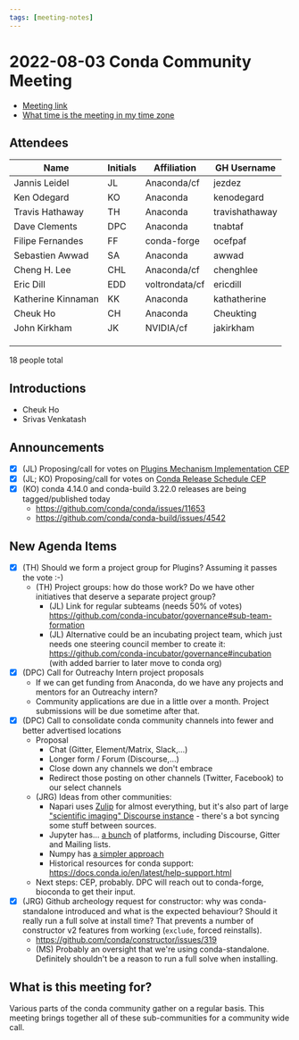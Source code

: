 ```yaml
---
tags: [meeting-notes]
---
```

# 2022-08-03 Conda Community Meeting

* [Meeting link](https://zoom.us/j/9138593505?pwd=SWh3dE1IK05LV01Qa0FJZ1ZpMzJLZz09)
* [What time is the meeting in my time zone](https://arewemeetingyet.com/UTC/2022-08-03/17:00/b/Conda%20community%20meeting)

## Attendees

| Name                     | Initials | Affiliation    | GH Username        |
| -------------------------| -------- | -------------- | ------------------ |
| Jannis Leidel            | JL       | Anaconda/cf    | jezdez             |
| Ken Odegard              | KO       | Anaconda       | kenodegard         |
| Travis Hathaway          | TH       | Anaconda       | travishathaway     |
| Dave Clements            | DPC      | Anaconda       | tnabtaf            |
| Filipe Fernandes         | FF       | conda-forge    | ocefpaf            |
| Sebastien Awwad          | SA       | Anaconda       | awwad              |
| Cheng H. Lee             | CHL      | Anaconda/cf    | chenghlee          |
| Eric Dill                | EDD      | voltrondata/cf | ericdill           |
| Katherine Kinnaman       | KK       | Anaconda       | kathatherine       |
| Cheuk Ho                 | CH       | Anaconda       | Cheukting          |
| John Kirkham             | JK       | NVIDIA/cf      | jakirkham          |
| | | | |
| | | | |
| | | | |

18 people total


## Introductions

* Cheuk Ho
* Srivas Venkatash


## Announcements

- [x] (JL) Proposing/call for votes on [Plugins Mechanism Implementation CEP](https://github.com/conda-incubator/ceps/pull/32)
- [x] (JL; KO) Proposing/call for votes on [Conda Release Schedule CEP](https://github.com/conda-incubator/ceps/pull/26)
- [x] (KO) conda 4.14.0 and conda-build 3.22.0 releases are being tagged/published today
  - https://github.com/conda/conda/issues/11653
  - https://github.com/conda/conda-build/issues/4542


## New Agenda Items

- [x] (TH) Should we form a project group for Plugins? Assuming it passes the vote :-) 
    - (TH) Project groups: how do those work? Do we have other initiatives that deserve a separate project group?
        - (JL) Link for regular subteams (needs 50% of votes) https://github.com/conda-incubator/governance#sub-team-formation
        - (JL) Alternative could be an incubating project team, which just needs one steering council member to create it: https://github.com/conda-incubator/governance#incubation (with added barrier to later move to conda org)
- [x] (DPC) Call for Outreachy Intern project proposals
    - If we can get funding from Anaconda, do we have any projects and mentors for an Outreachy intern?
    - Community applications are due in a little over a month.  Project submissions will be due sometime after that.
- [x] (DPC) Call to consolidate conda community channels into fewer and better advertised locations
    - Proposal
        - Chat (Gitter, Element/Matrix, Slack,...)
        - Longer form / Forum (Discourse,...)
        - Close down any channels we don't embrace
        - Redirect those posting on other channels (Twitter, Facebook) to our select channels
    - (JRG) Ideas from other communities:
        - Napari uses [Zulip](https://napari.zulipchat.com/) for almost everything, but it's also part of large ["scientific imaging" Discourse instance](https://forum.image.sc/) - there's a bot syncing some stuff between sources.
        - Jupyter has... [a bunch](https://jupyter.org/community#participate-online) of platforms, including Discourse, Gitter and Mailing lists.
        - Numpy has [a simpler approach](https://numpy.org/community/)
        - Historical resources for conda support: https://docs.conda.io/en/latest/help-support.html
    - Next steps: CEP, probably. DPC will reach out to conda-forge, bioconda to get their input.
- [x] (JRG) Github archeology request for constructor: why was conda-standalone introduced and what is the expected behaviour? Should it really run a full solve at install time? That prevents a number of constructor v2 features from working (`exclude`, forced reinstalls).
    - https://github.com/conda/constructor/issues/319
    - (MS) Probably an oversight that we're using conda-standalone. Definitely shouldn't be a reason to run a full solve when installing.


## What is this meeting for?

Various parts of the conda community gather on a regular basis.  This meeting brings together all of these sub-communities for a community wide call.